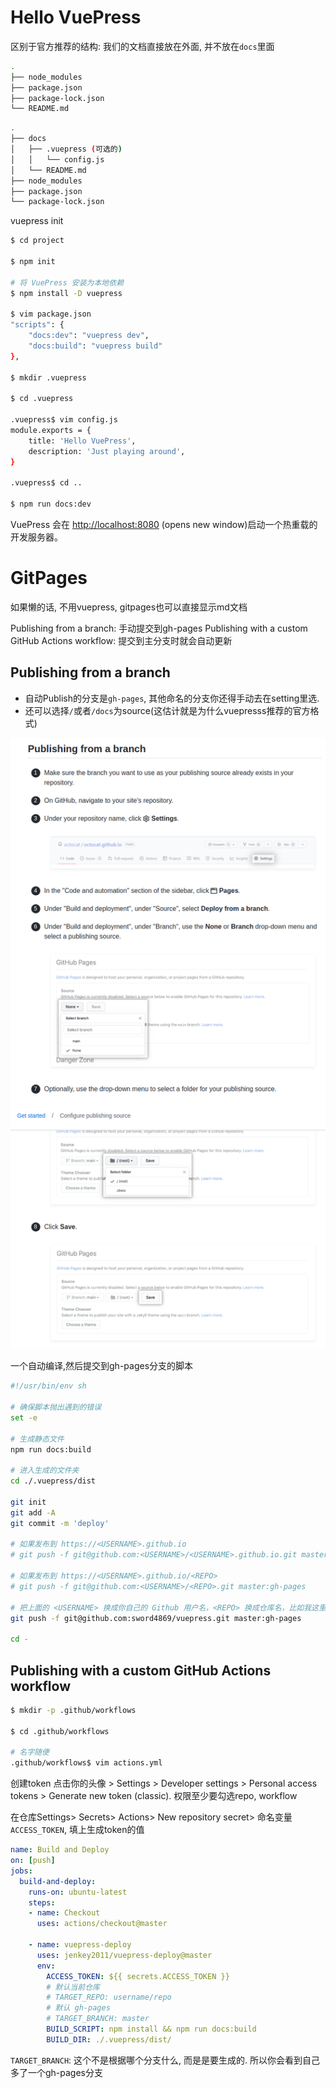 # Hello VuePress

区别于官方推荐的结构: 我们的文档直接放在外面, 并不放在`docs`里面
```bash
.
├── node_modules
├── package.json
├── package-lock.json
└── README.md
```
```bash
.
├── docs
│   ├── .vuepress (可选的)
│   │   └── config.js
│   └── README.md 
├── node_modules
├── package.json
└── package-lock.json
```

vuepress init

```bash
$ cd project

$ npm init

# 将 VuePress 安装为本地依赖
$ npm install -D vuepress

$ vim package.json
"scripts": {
    "docs:dev": "vuepress dev",
    "docs:build": "vuepress build"
},

$ mkdir .vuepress

$ cd .vuepress

.vuepress$ vim config.js
module.exports = {
    title: 'Hello VuePress',
    description: 'Just playing around',
}

.vuepress$ cd ..

$ npm run docs:dev
```

VuePress 会在 <http://localhost:8080> (opens new window)启动一个热重载的开发服务器。

# GitPages

如果懒的话, 不用vuepress, gitpages也可以直接显示md文档


Publishing from a branch: 手动提交到gh-pages
Publishing with a custom GitHub Actions workflow: 提交到主分支时就会自动更新
## Publishing from a branch

- 自动Publish的分支是`gh-pages`, 其他命名的分支你还得手动去在setting里选.
- 还可以选择`/`或者`/docs`为source(这估计就是为什么vuepresss推荐的官方格式)

![picture 1](/image/83ad32c958dacc26e343fa0988ac1868f25889fb9f830f60f9946bf11d77dca4.png)  

一个自动编译,然后提交到gh-pages分支的脚本
```bash
#!/usr/bin/env sh

# 确保脚本抛出遇到的错误
set -e

# 生成静态文件
npm run docs:build

# 进入生成的文件夹
cd ./.vuepress/dist

git init
git add -A
git commit -m 'deploy'

# 如果发布到 https://<USERNAME>.github.io
# git push -f git@github.com:<USERNAME>/<USERNAME>.github.io.git master

# 如果发布到 https://<USERNAME>.github.io/<REPO>
# git push -f git@github.com:<USERNAME>/<REPO>.git master:gh-pages

# 把上面的 <USERNAME> 换成你自己的 Github 用户名，<REPO> 换成仓库名，比如我这里就是：
git push -f git@github.com:sword4869/vuepress.git master:gh-pages

cd -
```
## Publishing with a custom GitHub Actions workflow

```bash
$ mkdir -p .github/workflows

$ cd .github/workflows

# 名字随便
.github/workflows$ vim actions.yml
```
创建token
点击你的头像 > Settings > Developer settings > Personal access tokens > Generate new token (classic). 权限至少要勾选repo, workflow

在仓库Settings> Secrets> Actions> New repository secret> 命名变量`ACCESS_TOKEN`, 填上生成token的值
```yaml
name: Build and Deploy
on: [push]
jobs:
  build-and-deploy:
    runs-on: ubuntu-latest
    steps:
    - name: Checkout
      uses: actions/checkout@master

    - name: vuepress-deploy
      uses: jenkey2011/vuepress-deploy@master
      env:
        ACCESS_TOKEN: ${{ secrets.ACCESS_TOKEN }}
        # 默认当前仓库
        # TARGET_REPO: username/repo
        # 默认 gh-pages
        # TARGET_BRANCH: master
        BUILD_SCRIPT: npm install && npm run docs:build
        BUILD_DIR: ./.vuepress/dist/
```
`TARGET_BRANCH`: 这个不是根据哪个分支什么, 而是是要生成的. 所以你会看到自己多了一个gh-pages分支
